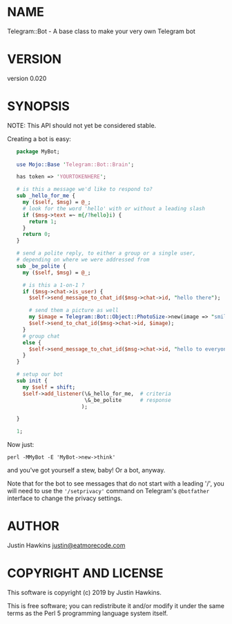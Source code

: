 # NAME

Telegram::Bot - A base class to make your very own Telegram bot

# VERSION

version 0.020

# SYNOPSIS

NOTE: This API should not yet be considered stable.

Creating a bot is easy:

```perl
   package MyBot;
   
   use Mojo::Base 'Telegram::Bot::Brain';

   has token => 'YOURTOKENHERE';

   # is this a message we'd like to respond to?
   sub _hello_for_me {
     my ($self, $msg) = @_;
     # look for the word 'hello' with or without a leading slash
     if ($msg->text =~ m{/?hello}i) {
       return 1;
     }
     return 0;
   }

   # send a polite reply, to either a group or a single user,
   # depending on where we were addressed from
   sub _be_polite {
     my ($self, $msg) = @_;

     # is this a 1-on-1 ?
     if ($msg->chat->is_user) {
       $self->send_message_to_chat_id($msg->chat->id, "hello there");

       # send them a picture as well
       my $image = Telegram::Bot::Object::PhotoSize->new(image => "smile.png");
       $self->send_to_chat_id($msg->chat->id, $image);
     }
     # group chat
     else {
       $self->send_message_to_chat_id($msg->chat->id, "hello to everyone!");
     }
   }

   # setup our bot
   sub init {
     my $self = shift;
     $self->add_listener(\&_hello_for_me,  # criteria
                         \&_be_polite      # response
                        ); 

   }

   1;
```

Now just:

```
perl -MMyBot -E 'MyBot->new->think'
```

and you've got yourself a stew, baby! Or a bot, anyway.

Note that for the bot to see messages that do not start with a leading '/', you will need to use
the `'/setprivacy'` command on Telegram's `@botfather` interface to change the privacy settings.

# AUTHOR

Justin Hawkins <justin@eatmorecode.com>

# COPYRIGHT AND LICENSE

This software is copyright (c) 2019 by Justin Hawkins.

This is free software; you can redistribute it and/or modify it under
the same terms as the Perl 5 programming language system itself.
